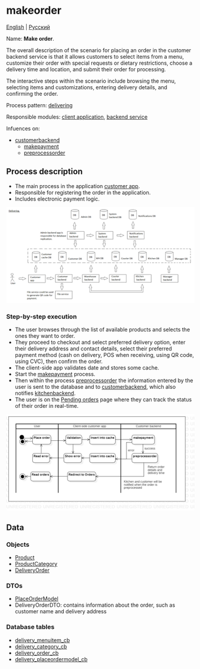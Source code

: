 # makeorder

[English](makeorder.md) | [Русский](makeorder.ru.md)

Name: **Make order**.

The overall description of the scenario for placing an order in the customer backend service is that it allows customers to select items from a menu, customize their order with special requests or dietary restrictions, choose a delivery time and location, and submit their order for processing. 

The interactive steps within the scenario include browsing the menu, selecting items and customizations, entering delivery details, and confirming the order.

Process pattern: [delivering](../../processpatterns/delivering.md)

Responsible modules: [client application](../../frontend/customerclient.md), [backend service](../../backend/customerbackend.md)

Infuences on: 
- [customerbackend](../../backend/customerbackend.md)
    - [makepayment](../customer/makepayment.md)
    - [preprocessorder](../customer/preprocessorder.md)

## Process description

- The main process in the application [customer app](../../frontend/customerclient.md).
- Responsible for registering the order in the application.
- Includes electronic payment logic.

![delivering_overall](../../img/delivering_overall.png)

### Step-by-step execution

- The user browses through the list of available products and selects the ones they want to order.
- They proceed to checkout and select preferred delivery option, enter their delivery address and contact details, select their preferred payment method (cash on delivery, POS when receiving, using QR code, using CVC), then confirm the order.
- The client-side app validates date and stores some cache.
- Start the [makepayment](makepayment.md) process.
- Then within the process [preprocessorder](preprocessorder.md) the information entered by the user is sent to the database and to [customerbackend](../../backend/customerbackend.md), which also notifies [kitchenbackend](../../backend/kitchenbackend.md).
- The user is on the [Pending orders](pendingorders.md) page where they can track the status of their order in real-time.

![customer.makeorder](../../img/activitydiagrams/customer.makeorder.png)

## Data

### Objects 

- [Product](https://github.com/alexeysp11/workflow-lib/blob/main/src/Models/Business/Products/Product.cs)
- [ProductCategory](https://github.com/alexeysp11/workflow-lib/blob/main/src/Models/Business/Products/ProductCategory.cs)
- [DeliveryOrder](https://github.com/alexeysp11/workflow-lib/blob/main/src/Models/Business/BusinessDocuments/DeliveryOrder.cs)

### DTOs

- [PlaceOrderModel](../../classes/models/Orders/PlaceOrderModel.md)
- DeliveryOrderDTO: contains information about the order, such as customer name and delivery address

### Database tables 

- [delivery_menuitem_cb](../../dbtables/customer/delivery_menuitem_cb.md)
- [delivery_category_cb](../../dbtables/customer/delivery_category_cb.md)
- [delivery_order_cb](../../dbtables/customer/delivery_order_cb.md)
- [delivery_placeordermodel_cb](../../dbtables/customer/delivery_placeordermodel_cb.md)
